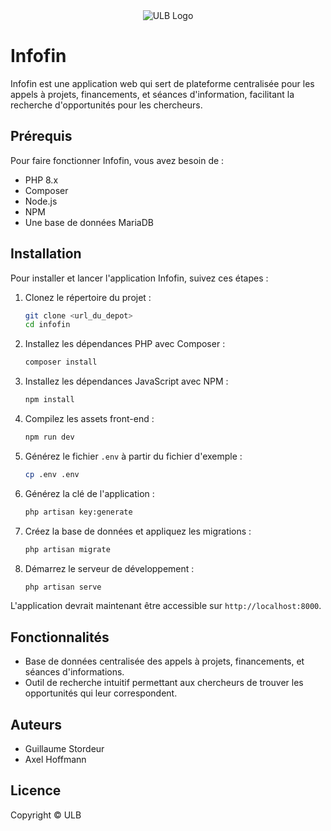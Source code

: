 <div style="text-align: center;">
  <img src="https://actus.ulb.be/medias/photo/logo-universite-libre-bruxelles_1661952138925-png?ID_FICHE=19524" alt="ULB Logo" />
</div>

# Infofin

Infofin est une application web qui sert de plateforme centralisée pour les appels à projets, financements, et séances
d'information, facilitant la recherche d'opportunités pour les chercheurs.

## Prérequis

Pour faire fonctionner Infofin, vous avez besoin de :

- PHP 8.x
- Composer
- Node.js
- NPM
- Une base de données MariaDB

## Installation

Pour installer et lancer l'application Infofin, suivez ces étapes :

1. Clonez le répertoire du projet :

   ```bash
   git clone <url_du_depot>
   cd infofin
   ```

2. Installez les dépendances PHP avec Composer :

   ```bash
   composer install
   ```

3. Installez les dépendances JavaScript avec NPM :

   ```bash
   npm install
   ```

4. Compilez les assets front-end :

   ```bash
   npm run dev
   ```

5. Générez le fichier `.env` à partir du fichier d'exemple :

   ```bash
   cp .env .env
   ```

6. Générez la clé de l'application :

   ```bash
   php artisan key:generate
   ```

7. Créez la base de données et appliquez les migrations :

   ```bash
   php artisan migrate
   ```

8. Démarrez le serveur de développement :

   ```bash
   php artisan serve
   ```

L'application devrait maintenant être accessible sur `http://localhost:8000`.

## Fonctionnalités

- Base de données centralisée des appels à projets, financements, et séances d'informations.
- Outil de recherche intuitif permettant aux chercheurs de trouver les opportunités qui leur correspondent.

## Auteurs

- Guillaume Stordeur
- Axel Hoffmann

## Licence

Copyright © ULB


